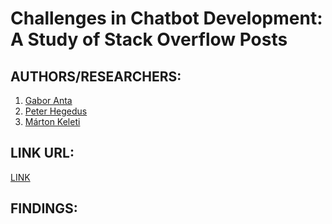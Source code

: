 
# Challenges in Chatbot Development: A Study of Stack Overflow Posts
## AUTHORS/RESEARCHERS:
1. [Gabor Anta](https://2020.msrconf.org/profile/gaborantal)
2. [Peter Hegedus](https://2020.msrconf.org/profile/peterhegedus)
3. [Márton Keleti](https://2020.msrconf.org/profile/martonkeleti)
## LINK URL:
[LINK](https://2020.msrconf.org/details/msr-2020-mining-challenge/3/Exploring-the-Security-Awareness-of-the-Python-and-JavaScript-Open-Source-Communities)
## FINDINGS:


